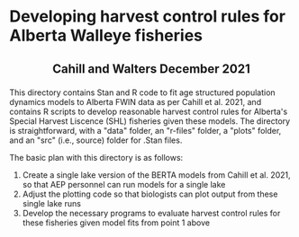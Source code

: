 # Developing harvest control rules for Alberta Walleye fisheries 
## <p align="center"> Cahill and Walters December 2021 </p>

This directory contains Stan and R code to fit age structured population dynamics models to Alberta FWIN data as per Cahill et al. 2021, and contains R scripts to develop reasonable harvest control rules for Alberta's Special Harvest Liscence (SHL) fisheries given these models. The directory is straightforward, with a "data" folder, an "r-files" folder, a "plots" folder, and an "src" (i.e., source) folder for .Stan files. 

The basic plan with this directory is as follows:

1) Create a single lake version of the BERTA models from Cahill et al. 2021, so that AEP personnel can run models for a single lake 
2) Adjust the plotting code so that biologists can plot output from these single lake runs
3) Develop the necessary programs to evaluate harvest control rules for these fisheries given model fits from point 1 above

